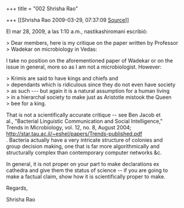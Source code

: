 +++
title = "002 Shrisha Rao"

+++
[[Shrisha Rao	2009-03-29, 07:37:09 [Source](https://groups.google.com/g/bvparishat/c/ndM3ri0Fp48)]]



El mar 28, 2009, a las 1:10 a.m., nastikashiromani escribió:

\> Dear members, here is my critique on the paper written by Professor  
\> Wadekar on microbiology in Vedas:

I take no position on the aforementioned paper of Wadekar or on the  
issue in general, more so as I am not a microbiologist. However:

\> Krimis are said to have kings and chiefs and  
\> dependants which is ridiculous since they do not even have society  
\> as such --- but again it is a natural assumption for a human living  
\> in a hierarchal society to make just as Aristotle mistook the Queen  
\> bee for a king.

That is not a scientifically accurate critique -- see Ben Jacob et  
al., "Bacterial Linguistic Communication and Social Intelligence,"  
Trends in Microbiology, vol. 12, no. 8, August 2004; <http://star.tau.ac.il/~eshel/papers/Trends-published.pdf>  
. Bacteria actually have a very intricate structure of colonies and  
group decision making, one that is far more algorithmically and  
structurally complex than contemporary computer networks &c.

In general, it is not proper on your part to make declarations ex  
cathedra and give them the status of science -- if you are going to  
make a factual claim, show how it is scientifically proper to make.

Regards,

Shrisha Rao


